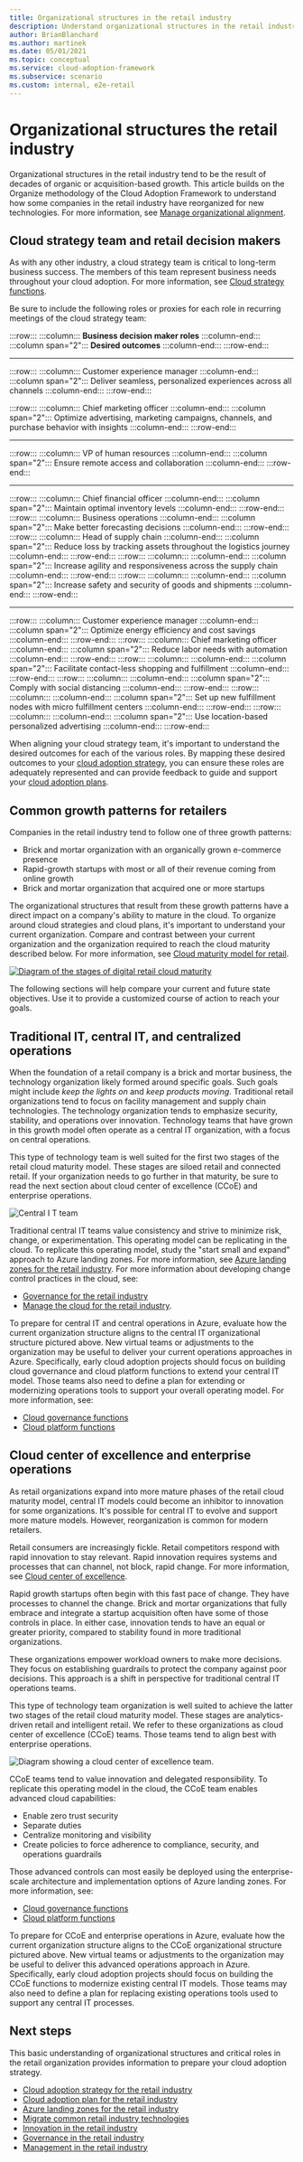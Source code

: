 ```yaml
---
title: Organizational structures in the retail industry
description: Understand organizational structures in the retail industry for cloud adoption. Create a cloud strategy team and understand common growth patterns.
author: BrianBlanchard
ms.author: martinek
ms.date: 05/01/2021
ms.topic: conceptual
ms.service: cloud-adoption-framework
ms.subservice: scenario
ms.custom: internal, e2e-retail
---
```


# Organizational structures the retail industry

Organizational structures in the retail industry tend to be the result of decades of organic or acquisition-based growth. This article builds on the Organize methodology of the Cloud Adoption Framework to understand how some companies in the retail industry have reorganized for new technologies. For more information, see [Manage organizational alignment](../../organize/index.md).

## Cloud strategy team and retail decision makers

As with any other industry, a cloud strategy team is critical to long-term business success. The members of this team represent business needs throughout your cloud adoption. For more information, see [Cloud strategy functions](../../organize/cloud-strategy.md).

Be sure to include the following roles or proxies for each role in recurring meetings of the cloud strategy team:

:::row:::
    :::column:::
        **Business decision maker roles**
    :::column-end:::
    :::column span="2":::
        **Desired outcomes**
    :::column-end:::
:::row-end:::

---
:::row:::
    :::column:::
        Customer experience manager
    :::column-end:::
    :::column span="2":::
       Deliver seamless, personalized experiences across all channels
    :::column-end:::
:::row-end:::

:::row:::
    :::column:::
        Chief marketing officer
    :::column-end:::
    :::column span="2":::
        Optimize advertising, marketing campaigns, channels, and purchase behavior with insights
    :::column-end:::
:::row-end:::

---
:::row:::
    :::column:::
        VP of human resources
    :::column-end:::
    :::column span="2":::
        Ensure remote access and collaboration
    :::column-end:::
:::row-end:::

---
:::row:::
    :::column:::
        Chief financial officer
    :::column-end:::
    :::column span="2":::
        Maintain optimal inventory levels
    :::column-end:::
:::row-end:::
:::row:::
    :::column:::
        Business operations
    :::column-end:::
    :::column span="2":::
        Make better forecasting decisions
    :::column-end:::
:::row-end:::
:::row:::
    :::column:::
        Head of supply chain
    :::column-end:::
    :::column span="2":::
        Reduce loss by tracking assets throughout the logistics journey
    :::column-end:::
:::row-end:::
:::row:::
    :::column:::
    :::column-end:::
    :::column span="2":::
        Increase agility and responsiveness across the supply chain
    :::column-end:::
:::row-end:::
:::row:::
    :::column:::
    :::column-end:::
    :::column span="2":::
        Increase safety and security of goods and shipments
    :::column-end:::
:::row-end:::

---

:::row:::
    :::column:::
        Customer experience manager
    :::column-end:::
    :::column span="2":::
        Optimize energy efficiency and cost savings
    :::column-end:::
:::row-end:::
:::row:::
    :::column:::
        Chief marketing officer
    :::column-end:::
    :::column span="2":::
        Reduce labor needs with automation
    :::column-end:::
:::row-end:::
:::row:::
    :::column:::
    :::column-end:::
    :::column span="2":::
        Facilitate contact-less shopping and fulfillment
    :::column-end:::
:::row-end:::
:::row:::
    :::column:::
    :::column-end:::
    :::column span="2":::
        Comply with social distancing
    :::column-end:::
:::row-end:::
:::row:::
    :::column:::
    :::column-end:::
    :::column span="2":::
        Set up new fulfillment nodes with micro fulfillment centers
    :::column-end:::
:::row-end:::
:::row:::
    :::column:::
    :::column-end:::
    :::column span="2":::
        Use location-based personalized advertising
    :::column-end:::
:::row-end:::

When aligning your cloud strategy team, it's important to understand the desired outcomes for each of the various roles. By mapping these desired outcomes to your [cloud adoption strategy](./strategy.md), you can ensure these roles are adequately represented and can provide feedback to guide and support your [cloud adoption plans](./plan.md).

## Common growth patterns for retailers

Companies in the retail industry tend to follow one of three growth patterns:

- Brick and mortar organization with an organically grown e-commerce presence
- Rapid-growth startups with most or all of their revenue coming from online growth
- Brick and mortar organization that acquired one or more startups

The organizational structures that result from these growth patterns have a direct impact on a company's ability to mature in the cloud. To organize around cloud strategies and cloud plans, it's important to understand your current organization. Compare and contrast between your current organization and the organization required to reach the cloud maturity described below. For more information, see [Cloud maturity model for retail](./retail-cloud-maturity.md).

[![Diagram of the stages of digital retail cloud maturity](./media/maturity-model.png)](./media/maturity-model.png#lightbox)

The following sections will help compare your current and future state objectives. Use it to provide a customized course of action to reach your goals.

## Traditional IT, central IT, and centralized operations

When the foundation of a retail company is a brick and mortar business, the technology organization likely formed around specific goals. Such goals might include *keep the lights on* and *keep products moving*. Traditional retail organizations tend to focus on facility management and supply chain technologies. The technology organization tends to emphasize security, stability, and operations over innovation. Technology teams that have grown in this growth model often operate as a central IT organization, with a focus on central operations.

This type of technology team is well suited for the first two stages of the retail cloud maturity model. These stages are siloed retail and connected retail. If your organization needs to go further in that maturity, be sure to read the next section about cloud center of excellence (CCoE) and enterprise operations.

![Central I T team](../../_images/ready/org-ready-central-it.png)

Traditional central IT teams value consistency and strive to minimize risk, change, or experimentation. This operating model can be replicating in the cloud. To replicate this operating model, study the "start small and expand" approach to Azure landing zones. For more information, see [Azure landing zones for the retail industry](./ready.md). For more information about developing change control practices in the cloud, see:

- [Governance for the retail industry](./govern.md)
- [Manage the cloud for the retail industry](./manage.md).

To prepare for central IT and central operations in Azure, evaluate how the current organization structure aligns to the central IT organizational structure pictured above. New virtual teams or adjustments to the organization may be useful to deliver your current operations approaches in Azure. Specifically, early cloud adoption projects should focus on building cloud governance and cloud platform functions to extend your central IT model. Those teams also need to define a plan for extending or modernizing operations tools to support your overall operating model. For more information, see:

- [Cloud governance functions](../../organize/cloud-governance.md)
- [Cloud platform functions](../../organize/cloud-platform.md)

## Cloud center of excellence and enterprise operations

As retail organizations expand into more mature phases of the retail cloud maturity model, central IT models could become an inhibitor to innovation for some organizations. It's possible for central IT to evolve and support more mature models. However, reorganization is common for modern retailers.

Retail consumers are increasingly fickle. Retail competitors respond with rapid innovation to stay relevant. Rapid innovation requires systems and processes that can channel, not block, rapid change. For more information, see [Cloud center of excellence](../../organize/cloud-center-of-excellence.md).

Rapid growth startups often begin with this fast pace of change. They have processes to channel the change. Brick and mortar organizations that fully embrace and integrate a startup acquisition often have some of those controls in place. In either case, innovation tends to have an equal or greater priority, compared to stability found in more traditional organizations.

These organizations empower workload owners to make more decisions. They focus on establishing guardrails to protect the company against poor decisions. This approach is a shift in perspective for traditional central IT operations teams.

This type of technology team organization is well suited to achieve the latter two stages of the retail cloud maturity model. These stages are analytics-driven retail and intelligent retail. We refer to these organizations as cloud center of excellence (CCoE) teams. Those teams tend to align best with enterprise operations.

![Diagram showing a cloud center of excellence team.](../../_images/ready/org-ready-ccoe.png)

CCoE teams tend to value innovation and delegated responsibility. To replicate this operating model in the cloud, the CCoE team enables advanced cloud capabilities:

- Enable zero trust security
- Separate duties
- Centralize monitoring and visibility
- Create policies to force adherence to compliance, security, and operations guardrails

Those advanced controls can most easily be deployed using the enterprise-scale architecture and implementation options of Azure landing zones. For more information, see:

- [Cloud governance functions](../../organize/cloud-governance.md)
- [Cloud platform functions](../../organize/cloud-platform.md)

To prepare for CCoE and enterprise operations in Azure, evaluate how the current organization structure aligns to the CCoE organizational structure pictured above. New virtual teams or adjustments to the organization may be useful to deliver this advanced operations approach in Azure. Specifically, early cloud adoption projects should focus on building the CCoE functions to modernize existing central IT models. Those teams may also need to define a plan for replacing existing operations tools used to support any central IT processes.

## Next steps

This basic understanding of organizational structures and critical roles in the retail organization provides information to prepare your cloud adoption strategy.

- [Cloud adoption strategy for the retail industry](./strategy.md)
- [Cloud adoption plan for the retail industry](./plan.md)
- [Azure landing zones for the retail industry](./ready.md)
- [Migrate common retail industry technologies](./migrate.md)
- [Innovation in the retail industry](./innovate.md)
- [Governance in the retail industry](./govern.md)
- [Management in the retail industry](./manage.md)
